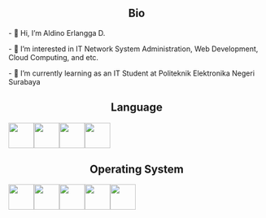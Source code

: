 
<h2 style="text-align:Center">Bio</h2>
<!-- - 👋 Hi, I’m @aed225 -->
<p>- 👋 Hi, I’m Aldino Erlangga D.</p>
<p>- 👀 I’m interested in IT Network System Administration, Web Development, Cloud Computing, and etc.</p>
<p>- 🌱 I’m currently learning as an IT Student at Politeknik Elektronika Negeri Surabaya</p>
<!--- 💞️ I’m looking to collaborate on GitHub
 - 📫 How to reach me ... -->

<!---
aed225/aed225 is a ✨ special ✨ repository because its `README.md` (this file) appears on your GitHub profile.
You can click the Preview link to take a look at your changes.
--->

<h2 style="text-align:Center">Language</h2>
<div style="display:flex">
<img width="50px" height="50px" src="https://cdn.jsdelivr.net/gh/devicons/devicon/icons/c/c-original.svg" />
<img width="50px" height="50px" src="https://cdn.jsdelivr.net/gh/devicons/devicon/icons/html5/html5-original.svg" />
<img width="50px" height="50px" src="https://cdn.jsdelivr.net/gh/devicons/devicon/icons/css3/css3-original.svg" />
<img width="50px" height="50px" src="https://cdn.jsdelivr.net/gh/devicons/devicon/icons/javascript/javascript-original.svg" />
</div>
<h2 style="text-align:Center">Operating System</h2>
<div style="display:flex">
<img width="50px" height="50px" src="https://cdn.jsdelivr.net/gh/devicons/devicon/icons/windows8/windows8-original.svg" />
<img width="50px" height="50px" src="https://cdn.jsdelivr.net/gh/devicons/devicon/icons/debian/debian-original-wordmark.svg" />
<img width="50px" height="50px" src="https://cdn.jsdelivr.net/gh/devicons/devicon/icons/ubuntu/ubuntu-plain-wordmark.svg" />
<img width="50px" height="50px" src="https://cdn.jsdelivr.net/gh/devicons/devicon/icons/centos/centos-original.svg" />
<img width="50px" height="50px" src="https://www.svgrepo.com/show/330767/kalilinux.svg">
</div>
          
          
